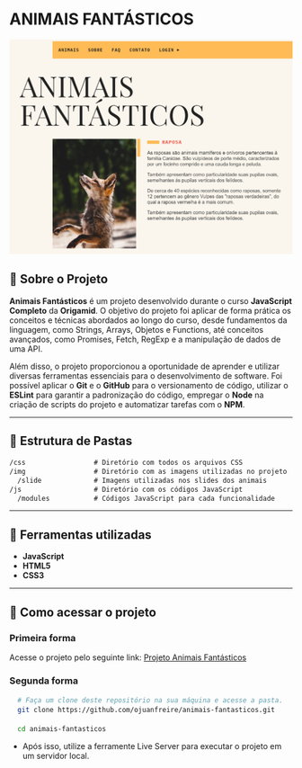 # ANIMAIS FANTÁSTICOS
<p align = "center">
  <img src = "https://github.com/ojuanfreire/animais-fantasticos/blob/main/img/pagina-inicial.png" alt = "Animais Fantasticos" tittle = "Animais Fantasticos">
</p> 

## 📕 Sobre o Projeto
  **Animais Fantásticos** é um projeto desenvolvido durante o curso **JavaScript Completo** da **Origamid**. 
  O objetivo do projeto foi aplicar de forma prática os conceitos e técnicas abordados ao longo do curso, 
  desde fundamentos da linguagem, como Strings, Arrays, Objetos e Functions, até conceitos avançados, como Promises, Fetch, RegExp e a manipulação de dados de uma API.

  Além disso, o projeto proporcionou a oportunidade de aprender e utilizar diversas ferramentas essenciais para o desenvolvimento de software. 
  Foi possível aplicar o **Git** e o **GitHub** para o versionamento de código, utilizar o **ESLint** para garantir a padronização do código, 
  empregar o **Node** na criação de scripts do projeto e automatizar tarefas com o **NPM**.

  ---

  ## 📁 Estrutura de Pastas
  ```
  /css                 # Diretório com todos os arquivos CSS
  /img                 # Diretório com as imagens utilizadas no projeto
    /slide             # Imagens utilizadas nos slides dos animais
  /js                  # Diretório com os códigos JavaScript
    /modules           # Códigos JavaScript para cada funcionalidade
  ```
---

## 🔨 Ferramentas utilizadas
 - **JavaScript**
 - **HTML5**
 - **CSS3**

---

## 📌 Como acessar o projeto

### Primeira forma

Acesse o projeto pelo seguinte link: [Projeto Animais Fantásticos](https://ojuanfreire.github.io/animais-fantasticos/)

### Segunda forma
```bash
  # Faça um clone deste repositório na sua máquina e acesse a pasta.
  git clone https://github.com/ojuanfreire/animais-fantasticos.git

  cd animais-fantasticos
```
-
  Após isso, utilize a ferramente Live Server para executar o projeto em um servidor local.
